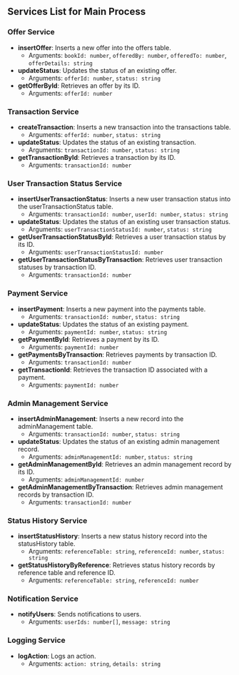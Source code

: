 ## Services List for Main Process

### Offer Service

- **insertOffer**: Inserts a new offer into the offers table.
  - Arguments: `bookId: number`, `offeredBy: number`, `offeredTo: number`, `offerDetails: string`
- **updateStatus**: Updates the status of an existing offer.
  - Arguments: `offerId: number`, `status: string`
- **getOfferById**: Retrieves an offer by its ID.
  - Arguments: `offerId: number`

### Transaction Service

- **createTransaction**: Inserts a new transaction into the transactions table.
  - Arguments: `offerId: number`, `status: string`
- **updateStatus**: Updates the status of an existing transaction.
  - Arguments: `transactionId: number`, `status: string`
- **getTransactionById**: Retrieves a transaction by its ID.
  - Arguments: `transactionId: number`

### User Transaction Status Service

- **insertUserTransactionStatus**: Inserts a new user transaction status into the userTransactionStatus table.
  - Arguments: `transactionId: number`, `userId: number`, `status: string`
- **updateStatus**: Updates the status of an existing user transaction status.
  - Arguments: `userTransactionStatusId: number`, `status: string`
- **getUserTransactionStatusById**: Retrieves a user transaction status by its ID.
  - Arguments: `userTransactionStatusId: number`
- **getUserTransactionStatusByTransaction**: Retrieves user transaction statuses by transaction ID.
  - Arguments: `transactionId: number`

### Payment Service

- **insertPayment**: Inserts a new payment into the payments table.
  - Arguments: `transactionId: number`, `status: string`
- **updateStatus**: Updates the status of an existing payment.
  - Arguments: `paymentId: number`, `status: string`
- **getPaymentById**: Retrieves a payment by its ID.
  - Arguments: `paymentId: number`
- **getPaymentsByTransaction**: Retrieves payments by transaction ID.
  - Arguments: `transactionId: number`
- **getTransactionId**: Retrieves the transaction ID associated with a payment.
  - Arguments: `paymentId: number`

### Admin Management Service

- **insertAdminManagement**: Inserts a new record into the adminManagement table.
  - Arguments: `transactionId: number`, `status: string`
- **updateStatus**: Updates the status of an existing admin management record.
  - Arguments: `adminManagementId: number`, `status: string`
- **getAdminManagementById**: Retrieves an admin management record by its ID.
  - Arguments: `adminManagementId: number`
- **getAdminManagementByTransaction**: Retrieves admin management records by transaction ID.
  - Arguments: `transactionId: number`

### Status History Service

- **insertStatusHistory**: Inserts a new status history record into the statusHistory table.
  - Arguments: `referenceTable: string`, `referenceId: number`, `status: string`
- **getStatusHistoryByReference**: Retrieves status history records by reference table and reference ID.
  - Arguments: `referenceTable: string`, `referenceId: number`

### Notification Service

- **notifyUsers**: Sends notifications to users.
  - Arguments: `userIds: number[]`, `message: string`

### Logging Service

- **logAction**: Logs an action.
  - Arguments: `action: string`, `details: string`
